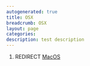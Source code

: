 ```yaml
---
autogenerated: true
title: OSX
breadcrumb: OSX
layout: page
categories: 
description: test description
---
```


1.  REDIRECT [MacOS](MacOS "wikilink")
